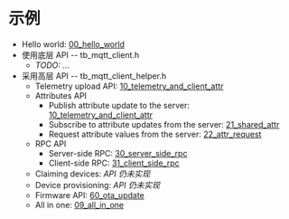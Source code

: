 # 示例

* Hello world: [00_hello_world](./tb_mqtt_client_helper/00_hello_world)
* 使用底层 API -- tb_mqtt_client.h
  * *TODO: ...*
* 采用高层 API -- tb_mqtt_client_helper.h
  * Telemetry upload API: [10_telemetry_and_client_attr](./tb_mqtt_client_helper/10_telemetry_and_client_attr)
  * Attributes API
    * Publish attribute update to the server: [10_telemetry_and_client_attr](./tb_mqtt_client_helper/10_telemetry_and_client_attr)
    * Subscribe to attribute updates from the server: [21_shared_attr](./tb_mqtt_client_helper/21_shared_attr)
    * Request attribute values from the server: [22_attr_request](./tb_mqtt_client_helper/22_attr_request)
  * RPC API
    * Server-side RPC: [30_server_side_rpc](./tb_mqtt_client_helper/30_server_side_rpc)
    * Client-side RPC: [31_client_side_rpc](./tb_mqtt_client_helper/31_client_side_rpc)
  * Claiming devices: *API 仍未实现*
  * Device provisioning: *API 仍未实现*
  * Firmware API: [60_ota_update](./tb_mqtt_client_helper/60_ota_update)
  * All in one: [09_all_in_one](./tb_mqtt_client_helper/09_all_in_one)